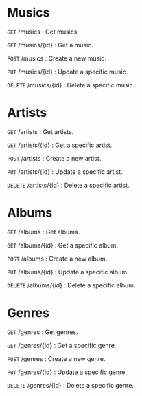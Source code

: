 # Musics

`GET`  /musics : Get musics

`GET` /musics/{id} : Get a music.

`POST` /musics : Create a new music.

`PUT` /musics/{id} : Update a specific music.

`DELETE` /musics/{id} : Delete a specific music. 

# Artists

`GET` /artists : Get artists.

`GET` /artists/{id} : Get a specific artist.

`POST` /artists : Create a new artist.

`PUT` /artists/{id} : Update a specific artist.

`DELETE` /artists/{id} : Delete a specific artist.

# Albums

`GET` /albums : Get albums.

`GET` /albums/{id} : Get a specific album.

`POST` /albums : Create a new album.

`PUT` /albums/{id} : Update a specific album.

`DELETE` /albums/{id} : Delete a specific album.

# Genres

`GET` /genres : Get genres.

`GET` /genres/{id} : Get a specific genre.

`POST` /genres : Create a new genre.

`PUT` /genres/{id} : Update a specific genre.

`DELETE` /genres/{id} : Delete a specific genre.



 



